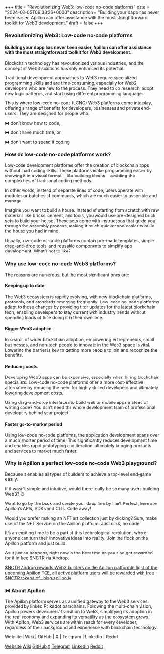 +++
title = "Revolutionizing Web3: low-code no-code platforms"
date = "2024-03-05T09:38:26+0000"
description = "Building your dapp has never been easier, Apillon can offer assistance with the most straightforward toolkit for Web3 development."
draft = false
+++

### Revolutionizing Web3: Low-code no-code platforms


#### Building your dapp has never been easier, Apillon can offer assistance with the most straightforward toolkit for Web3 development.


​Blockchain technology has revolutionized various industries, and the concept of Web3 solutions has only enhanced its potential.


Traditional development approaches to Web3 require specialized programming skills and are time-consuming, especially for Web2 developers who are new to the process. They need to do research, adopt new logic patterns, and start using different programming languages.


This is where low-code no-code (LCNC) Web3 platforms come into play, offering a range of benefits for developers, businesses and private end-users. They are designed for people who:


⧓ don’t know how to code,


⧓ don’t have much time, or


⧓ don’t want to spend it coding.


### How do low-code no-code platforms work?


Low-code development platforms offer the creation of blockchain apps without mad coding skills. These platforms make programming easier by showing it in a visual format — like building blocks — avoiding the complexities of traditional coding methods.


In other words, instead of separate lines of code, users operate with modules or batches of commands, which are much easier to assemble and manage.


Imagine you want to build a house. Instead of starting from scratch with raw materials like bricks, cement, and tools, you would use pre-designed brick sets to build your house. These sets come with instructions that guide you through the assembly process, making it much quicker and easier to build the house you had in mind.


Usually, low-code no-code platforms contain pre-made templates, simple drag-and-drop tools, and reusable components to simplify app development. What’s not to like?


### Why use low-code no-code Web3 platforms?


The reasons are numerous, but the most significant ones are:


#### Keeping up to date


The Web3 ecosystem is rapidly evolving, with new blockchain platforms, protocols, and standards emerging frequently. Low-code no-code platforms adapt to these changes by providing tl;dr updates for the latest blockchain tech, enabling developers to stay current with industry trends without spending loads of time doing it in their own time.


#### Bigger Web3 adoption


In search of wider blockchain adoption, empowering entrepreneurs, small businesses, and non-tech people to innovate in the Web3 space is vital. Lowering the barrier is key to getting more people to join and recognize the benefits.


#### Reducing costs


Developing Web3 apps can be expensive, especially when hiring blockchain specialists. Low-code no-code platforms offer a more cost-effective alternative by reducing the need for highly skilled developers and ultimately lowering development costs.


Using drag-and-drop interfaces to build web or mobile apps instead of writing code? You don’t need the whole development team of professional developers behind your project.


#### Faster go-to-market period


Using low-code no-code platforms, the application development spans over a much shorter period of time. This significantly reduces development time and enables rapid prototyping and iteration, ultimately bringing products and services to market much faster.


### Why is Apillon a perfect low-code no-code Web3 playground?


Because it enables all types of builders to achieve a top-level end-game easily.


If it wasn’t simple and intuitive, would there really be so many users building Web3? 😉


Want to go by the book and create your dapp line by line? Perfect, here are Apillon’s APIs, SDKs and CLIs. Code away!


Would you prefer making an NFT art collection just by clicking? Sure, make use of the NFT Service on the Apillon platform. Just click, no code.


It’s an exciting time to be a part of this technological revolution, where anyone can turn their innovative ideas into reality. Join the flock on the Apillon platform and just build.


As it just so happens, right now is the best time as you also get rewarded for it in free $NCTR via Airdrop.

[$NCTR Airdrop rewards Web3 builders on the Apillon platformIn light of the upcoming Apillon TGE, all active platform users will be rewarded with free $NCTR tokens of…blog.apillon.io](https://blog.apillon.io/nctr-airdrop-rewards-web3-builders-on-the-apillon-platform-369adc0bcbf2)

### ⧓ About Apillon


The Apillon platform serves as a unified gateway to the Web3 services provided by linked Polkadot parachains. Following the multi-chain vision, Apillon powers developers’ transition to Web3, simplifying its adoption in the real economy and expanding its versatility as the ecosystem grows. With Apillon, Web3 services are within reach for every developer, regardless of their background and experience with blockchain technology.


Website | Wiki | GitHub | X | Telegram | LinkedIn | Reddit

[Website](https://apillon.io/)
[Wiki](https://wiki.apillon.io/)
[GitHub](https://github.com/Apillon-web3)
[X](https://twitter.com/apillon_io)
[Telegram](https://t.me/Apillon_io)
[LinkedIn](https://www.linkedin.com/company/apillon/)
[Reddit](https://www.reddit.com/r/apillon/)